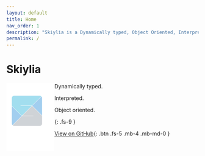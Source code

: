 ```yaml
---
layout: default
title: Home
nav_order: 1
description: "Skiylia is a Dynamically typed, Object Oriented, Interpreted Programming Language."
permalink: /
---
```


# Skiylia

<img src="favicon.svg" alt="Skiylia icon" width="25%" style="float: left;"/>

Dynamically typed.

Interpreted.

Object oriented.

{: .fs-9 }

[View on GitHub](https://github.com/Skiylia-Lang/){: .btn .fs-5 .mb-4 .mb-md-0 }
